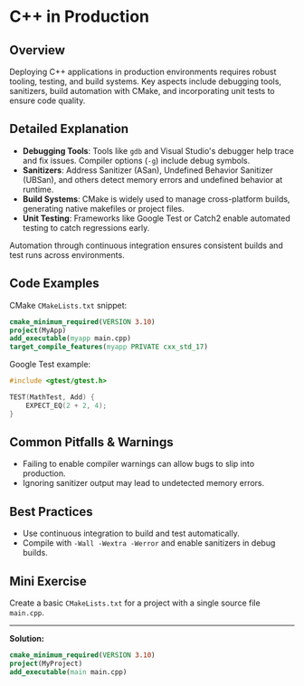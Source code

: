 # C++ in Production

## Overview
Deploying C++ applications in production environments requires robust tooling, testing, and build systems. Key aspects include debugging tools, sanitizers, build automation with CMake, and incorporating unit tests to ensure code quality.

## Detailed Explanation
- **Debugging Tools**: Tools like `gdb` and Visual Studio's debugger help trace and fix issues. Compiler options (`-g`) include debug symbols.
- **Sanitizers**: Address Sanitizer (ASan), Undefined Behavior Sanitizer (UBSan), and others detect memory errors and undefined behavior at runtime.
- **Build Systems**: CMake is widely used to manage cross-platform builds, generating native makefiles or project files.
- **Unit Testing**: Frameworks like Google Test or Catch2 enable automated testing to catch regressions early.

Automation through continuous integration ensures consistent builds and test runs across environments.

## Code Examples
CMake `CMakeLists.txt` snippet:
```cmake
cmake_minimum_required(VERSION 3.10)
project(MyApp)
add_executable(myapp main.cpp)
target_compile_features(myapp PRIVATE cxx_std_17)
```

Google Test example:
```cpp
#include <gtest/gtest.h>

TEST(MathTest, Add) {
    EXPECT_EQ(2 + 2, 4);
}
```

## Common Pitfalls & Warnings
- Failing to enable compiler warnings can allow bugs to slip into production.
- Ignoring sanitizer output may lead to undetected memory errors.

## Best Practices
- Use continuous integration to build and test automatically.
- Compile with `-Wall -Wextra -Werror` and enable sanitizers in debug builds.

## Mini Exercise
Create a basic `CMakeLists.txt` for a project with a single source file `main.cpp`.

---
**Solution:**
```cmake
cmake_minimum_required(VERSION 3.10)
project(MyProject)
add_executable(main main.cpp)
```

